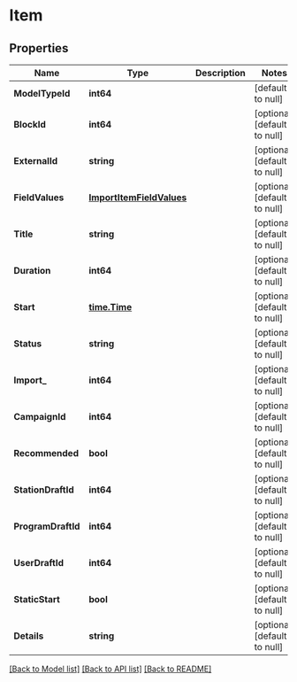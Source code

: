 # Item

## Properties
Name | Type | Description | Notes
------------ | ------------- | ------------- | -------------
**ModelTypeId** | **int64** |  | [default to null]
**BlockId** | **int64** |  | [optional] [default to null]
**ExternalId** | **string** |  | [optional] [default to null]
**FieldValues** | [**ImportItemFieldValues**](ImportItem_field_values.md) |  | [optional] [default to null]
**Title** | **string** |  | [optional] [default to null]
**Duration** | **int64** |  | [optional] [default to null]
**Start** | [**time.Time**](time.Time.md) |  | [optional] [default to null]
**Status** | **string** |  | [optional] [default to null]
**Import_** | **int64** |  | [optional] [default to null]
**CampaignId** | **int64** |  | [optional] [default to null]
**Recommended** | **bool** |  | [optional] [default to null]
**StationDraftId** | **int64** |  | [optional] [default to null]
**ProgramDraftId** | **int64** |  | [optional] [default to null]
**UserDraftId** | **int64** |  | [optional] [default to null]
**StaticStart** | **bool** |  | [optional] [default to null]
**Details** | **string** |  | [optional] [default to null]

[[Back to Model list]](../README.md#documentation-for-models) [[Back to API list]](../README.md#documentation-for-api-endpoints) [[Back to README]](../README.md)


